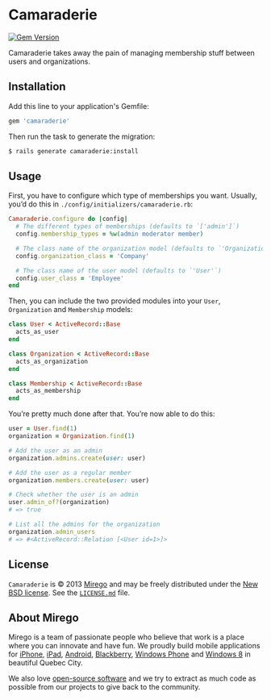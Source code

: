 # Camaraderie

[![Gem Version](https://badge.fury.io/rb/camaraderie.png)](https://rubygems.org/gems/camaraderie)

Camaraderie takes away the pain of managing membership stuff between users and organizations.

## Installation

Add this line to your application's Gemfile:

```ruby
gem 'camaraderie'
```

Then run the task to generate the migration:

```bash
$ rails generate camaraderie:install
```

## Usage

First, you have to configure which type of memberships you want. Usually, you’d do this in `./config/initializers/camaraderie.rb`:

```ruby
Camaraderie.configure do |config|
  # The different types of memberships (defaults to `['admin']`)
  config.membership_types = %w(admin moderator member)

  # The class name of the organization model (defaults to `'Organization'`)
  config.organization_class = 'Company'

  # The class name of the user model (defaults to `'User'`)
  config.user_class = 'Employee'
end
```

Then, you can include the two provided modules into your `User`, `Organization` and `Membership` models:

```ruby
class User < ActiveRecord::Base
  acts_as_user
end

class Organization < ActiveRecord::Base
  acts_as_organization
end

class Membership < ActiveRecord::Base
  acts_as_membership
end
```

You’re pretty much done after that. You’re now able to do this:

```ruby
user = User.find(1)
organization = Organization.find(1)

# Add the user as an admin
organization.admins.create(user: user)

# Add the user as a regular member
organization.members.create(user: user)

# Check whether the user is an admin
user.admin_of?(organization)
# => true

# List all the admins for the organization
organization.admin_users
# => #<ActiveRecord::Relation [<User id=1>]>
```

## License

`Camaraderie` is © 2013 [Mirego](http://www.mirego.com) and may be freely distributed under the [New BSD license](http://opensource.org/licenses/BSD-3-Clause).  See the [`LICENSE.md`](https://github.com/mirego/camaraderie/blob/master/LICENSE.md) file.

## About Mirego

Mirego is a team of passionate people who believe that work is a place where you can innovate and have fun. We proudly build mobile applications for [iPhone](http://mirego.com/en/iphone-app-development/ "iPhone application development"), [iPad](http://mirego.com/en/ipad-app-development/ "iPad application development"), [Android](http://mirego.com/en/android-app-development/ "Android application development"), [Blackberry](http://mirego.com/en/blackberry-app-development/ "Blackberry application development"), [Windows Phone](http://mirego.com/en/windows-phone-app-development/ "Windows Phone application development") and [Windows 8](http://mirego.com/en/windows-8-app-development/ "Windows 8 application development") in beautiful Quebec City.

We also love [open-source software](http://open.mirego.com/) and we try to extract as much code as possible from our projects to give back to the community.
